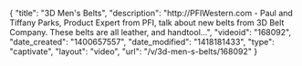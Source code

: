 {
    "title": "3D Men's Belts",
    "description": "http:\/\/PFIWestern.com - Paul and Tiffany Parks, Product Expert from PFI, talk about new belts from 3D Belt Company. These belts are all leather, and handtool...",
    "videoid": "168092",
    "date_created": "1400657557",
    "date_modified": "1418181433",
    "type": "captivate",
    "layout": "video",
    "url": "\/v\/3d-men-s-belts\/168092"
}